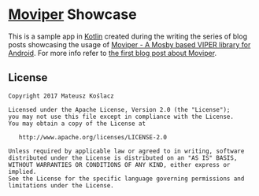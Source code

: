# [Moviper](https://github.com/mkoslacz/Moviper) Showcase

This is a sample app in [Kotlin](https://kotlinlang.org/) created during the writing the series of blog posts showcasing the usage of [Moviper - A Mosby based VIPER library for Android](https://github.com/mkoslacz/Moviper). For more info refer to [the first blog post about Moviper](http://mateuszkoslacz.com/moviper-the-android-viper-library/). 

## License
```
Copyright 2017 Mateusz Koślacz

Licensed under the Apache License, Version 2.0 (the "License");
you may not use this file except in compliance with the License.
You may obtain a copy of the License at

   http://www.apache.org/licenses/LICENSE-2.0

Unless required by applicable law or agreed to in writing, software
distributed under the License is distributed on an "AS IS" BASIS,
WITHOUT WARRANTIES OR CONDITIONS OF ANY KIND, either express or implied.
See the License for the specific language governing permissions and
limitations under the License.
```